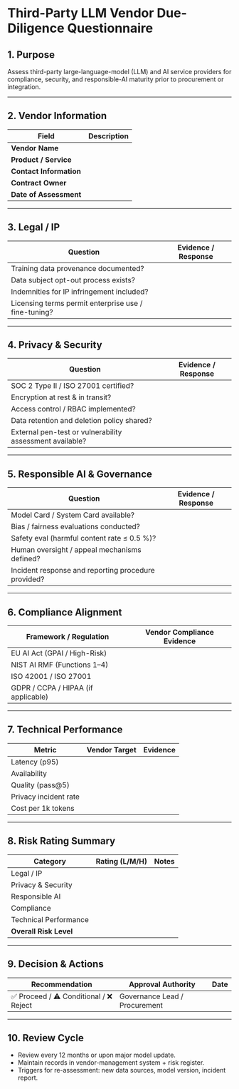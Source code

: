 # Third-Party LLM Vendor Due-Diligence Questionnaire

## 1. Purpose
Assess third-party large-language-model (LLM) and AI service providers for compliance, security, and responsible-AI maturity prior to procurement or integration.

---

## 2. Vendor Information
| Field | Description |
|--------|--------------|
| **Vendor Name** |  |
| **Product / Service** |  |
| **Contact Information** |  |
| **Contract Owner** |  |
| **Date of Assessment** |  |

---

## 3. Legal / IP
| Question | Evidence / Response |
|-----------|----------------------|
| Training data provenance documented? |  |
| Data subject opt-out process exists? |  |
| Indemnities for IP infringement included? |  |
| Licensing terms permit enterprise use / fine-tuning? |  |

---

## 4. Privacy & Security
| Question | Evidence / Response |
|-----------|----------------------|
| SOC 2 Type II / ISO 27001 certified? |  |
| Encryption at rest & in transit? |  |
| Access control / RBAC implemented? |  |
| Data retention and deletion policy shared? |  |
| External pen-test or vulnerability assessment available? |  |

---

## 5. Responsible AI & Governance
| Question | Evidence / Response |
|-----------|----------------------|
| Model Card / System Card available? |  |
| Bias / fairness evaluations conducted? |  |
| Safety eval (harmful content rate ≤ 0.5 %)? |  |
| Human oversight / appeal mechanisms defined? |  |
| Incident response and reporting procedure provided? |  |

---

## 6. Compliance Alignment
| Framework / Regulation | Vendor Compliance Evidence |
|--------------------------|-----------------------------|
| EU AI Act (GPAI / High-Risk) |  |
| NIST AI RMF (Functions 1–4) |  |
| ISO 42001 / ISO 27001 |  |
| GDPR / CCPA / HIPAA (if applicable) |  |

---

## 7. Technical Performance
| Metric | Vendor Target | Evidence |
|---------|---------------|-----------|
| Latency (p95) |  |  |
| Availability |  |  |
| Quality (pass@5) |  |  |
| Privacy incident rate |  |  |
| Cost per 1k tokens |  |  |

---

## 8. Risk Rating Summary
| Category | Rating (L/M/H) | Notes |
|-----------|----------------|-------|
| Legal / IP |  |  |
| Privacy & Security |  |  |
| Responsible AI |  |  |
| Compliance |  |  |
| Technical Performance |  |  |
| **Overall Risk Level** |  |  |

---

## 9. Decision & Actions
| Recommendation | Approval Authority | Date |
|----------------|--------------------|------|
| ✅ Proceed / ⚠️ Conditional / ❌ Reject | Governance Lead / Procurement |  |

---

## 10. Review Cycle
- Review every 12 months or upon major model update.  
- Maintain records in vendor-management system + risk register.  
- Triggers for re-assessment: new data sources, model version, incident report.